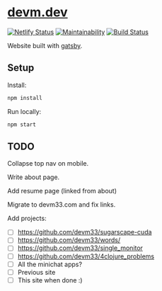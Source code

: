 # [devm.dev](https://devm.dev)

[![Netlify Status](https://api.netlify.com/api/v1/badges/7c1054b3-a5b5-4cd8-9b54-b67cee3fdc11/deploy-status)](https://app.netlify.com/sites/devm/deploys)
[![Maintainability](https://api.codeclimate.com/v1/badges/06a61da19a537a146da0/maintainability)](https://codeclimate.com/github/devm33/devm.dev)
[![Build Status](https://travis-ci.org/devm33/devm.dev.svg?branch=master)](https://travis-ci.org/devm33/devm.dev)

Website built with [gatsby](https://www.gatsbyjs.org).

## Setup

Install:

```sh
npm install
```

Run locally:

```sh
npm start
```

## TODO

Collapse top nav on mobile.

Write about page.

Add resume page (linked from about)

Migrate to devm33.com and fix links.

Add projects:

- [ ] https://github.com/devm33/sugarscape-cuda
- [ ] https://github.com/devm33/words/
- [ ] https://github.com/devm33/single_monitor
- [ ] https://github.com/devm33/4clojure_problems
- [ ] All the minichat apps?
- [ ] Previous site
- [ ] This site when done :)
